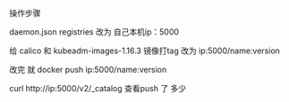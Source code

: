 操作步骤

  daemon.json  registries  改为 自己本机ip：5000

给 calico 和 kubeadm-images-1.16.3 镜像打tag   改为  ip:5000/name:version

改完 就 docker push   ip:5000/name:version



curl http://ip:5000/v2/_catalog   查看push 了 多少